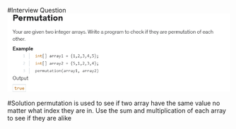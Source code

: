 #Interview Question  
![](permutation.PNG)


#Solution
permutation is used to see if two array have the same value no matter what index they are in.
Use the sum and multiplication of each array to see if they are alike